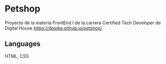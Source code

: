 # Petshop

Proyecto de la materia FrontEnd I de la carrera Certified Tech Developer de Digital House
 https://dpipke.github.io/petshop/

## Languages
HTML, CSS
